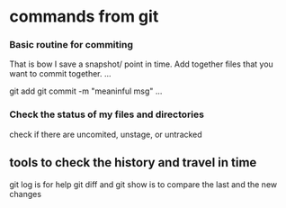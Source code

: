 # commands from git 

### Basic routine for commiting

That is bow I save a snapshot/ point in time. Add together files that you want to commit together. 
...

git add <name of the file>
git commit -m "meaninful msg"
...


### Check the status of my files and directories 

check if there are uncomited, unstage, or untracked 

## tools to check the history and travel in time 

git log is for help 
git diff and git show is to compare the last and the new changes 